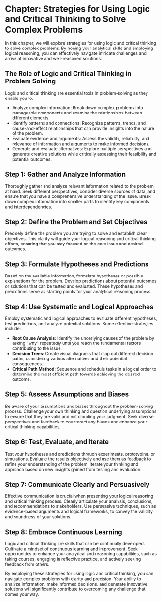Chapter: Strategies for Using Logic and Critical Thinking to Solve Complex Problems
===================================================================================

In this chapter, we will explore strategies for using logic and critical thinking to solve complex problems. By honing your analytical skills and employing logical reasoning, you can effectively navigate intricate challenges and arrive at innovative and well-reasoned solutions.

The Role of Logic and Critical Thinking in Problem Solving
----------------------------------------------------------

Logic and critical thinking are essential tools in problem-solving as they enable you to:

* Analyze complex information: Break down complex problems into manageable components and examine the relationships between different elements.
* Identify patterns and connections: Recognize patterns, trends, and cause-and-effect relationships that can provide insights into the nature of the problem.
* Evaluate evidence and arguments: Assess the validity, reliability, and relevance of information and arguments to make informed decisions.
* Generate and evaluate alternatives: Explore multiple perspectives and generate creative solutions while critically assessing their feasibility and potential outcomes.

Step 1: Gather and Analyze Information
--------------------------------------

Thoroughly gather and analyze relevant information related to the problem at hand. Seek different perspectives, consider diverse sources of data, and ensure that you have a comprehensive understanding of the issue. Break down complex information into smaller parts to identify key components and interdependencies.

Step 2: Define the Problem and Set Objectives
---------------------------------------------

Precisely define the problem you are trying to solve and establish clear objectives. This clarity will guide your logical reasoning and critical thinking efforts, ensuring that you stay focused on the core issue and desired outcomes.

Step 3: Formulate Hypotheses and Predictions
--------------------------------------------

Based on the available information, formulate hypotheses or possible explanations for the problem. Develop predictions about potential outcomes or solutions that can be tested and evaluated. These hypotheses and predictions serve as starting points for your analytical reasoning process.

Step 4: Use Systematic and Logical Approaches
---------------------------------------------

Employ systematic and logical approaches to evaluate different hypotheses, test predictions, and analyze potential solutions. Some effective strategies include:

* **Root Cause Analysis**: Identify the underlying causes of the problem by asking "why" repeatedly until you reach the fundamental factors contributing to the issue.
* **Decision Trees**: Create visual diagrams that map out different decision paths, considering various alternatives and their potential consequences.
* **Critical Path Method**: Sequence and schedule tasks in a logical order to determine the most efficient path towards achieving the desired outcome.

Step 5: Assess Assumptions and Biases
-------------------------------------

Be aware of your assumptions and biases throughout the problem-solving process. Challenge your own thinking and question underlying assumptions to ensure that they are valid and not clouding your judgment. Seek diverse perspectives and feedback to counteract any biases and enhance your critical thinking capabilities.

Step 6: Test, Evaluate, and Iterate
-----------------------------------

Test your hypotheses and predictions through experiments, prototyping, or simulations. Evaluate the results objectively and use them as feedback to refine your understanding of the problem. Iterate your thinking and approach based on new insights gained from testing and evaluation.

Step 7: Communicate Clearly and Persuasively
--------------------------------------------

Effective communication is crucial when presenting your logical reasoning and critical thinking process. Clearly articulate your analysis, conclusions, and recommendations to stakeholders. Use persuasive techniques, such as evidence-based arguments and logical frameworks, to convey the validity and soundness of your solutions.

Step 8: Embrace Continuous Learning
-----------------------------------

Logic and critical thinking are skills that can be continually developed. Cultivate a mindset of continuous learning and improvement. Seek opportunities to enhance your analytical and reasoning capabilities, such as taking courses, engaging in reflective practice, and actively seeking feedback from others.

By employing these strategies for using logic and critical thinking, you can navigate complex problems with clarity and precision. Your ability to analyze information, make informed decisions, and generate innovative solutions will significantly contribute to overcoming any challenge that comes your way.

